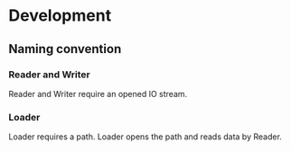 # Development

## Naming convention

### Reader and Writer

Reader and Writer require an opened IO stream.

### Loader

Loader requires a path. Loader opens the path and reads data by Reader.
